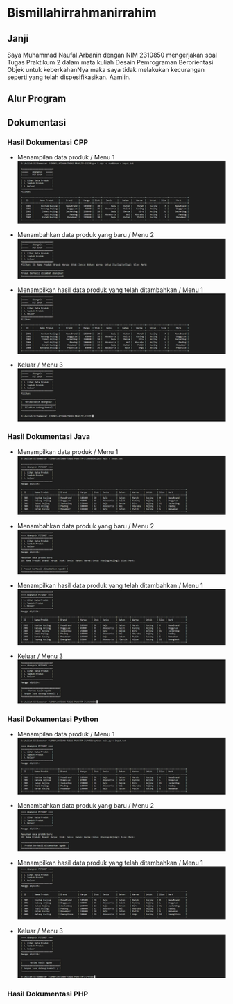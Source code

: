 # Bismillahirrahmanirrahim

## Janji
Saya Muhammad Naufal Arbanin dengan NIM 2310850 mengerjakan soal Tugas Praktikum 2 dalam mata kuliah Desain Pemrograman Berorientasi Objek untuk keberkahanNya maka saya tidak melakukan kecurangan seperti yang telah dispesifikasikan. Aamiin.

## Alur Program


## Dokumentasi
### Hasil Dokumentasi CPP
- Menampilan data produk / Menu 1
![SS-1](https://github.com/Abangnin/TP2DPBO2025C2/blob/main/CPP/Dokumentasi/cppnih-1.jpg)

- Menambahkan data produk yang baru / Menu 2
![SS-1](https://github.com/Abangnin/TP2DPBO2025C2/blob/main/CPP/Dokumentasi/cppnih-2.jpg)

- Menampilkan hasil data produk yang telah ditambahkan / Menu 1
![SS-1](https://github.com/Abangnin/TP2DPBO2025C2/blob/main/CPP/Dokumentasi/cppnih-3.jpg)

- Keluar / Menu 3
![SS-1](https://github.com/Abangnin/TP2DPBO2025C2/blob/main/CPP/Dokumentasi/cppnih-4.jpg)

### Hasil Dokumentasi Java
- Menampilkan data produk / Menu 1
![SS-1](https://github.com/Abangnin/TP2DPBO2025C2/blob/main/Java/Dokumentasi/javanih-1.jpg)

- Menambahkan data produk yang baru / Menu 2
![SS-1](https://github.com/Abangnin/TP2DPBO2025C2/blob/main/Java/Dokumentasi/javanih-2.jpg)

- Menampilkan hasil data produk yang telah ditambahkan / Menu 1
![SS-1](https://github.com/Abangnin/TP2DPBO2025C2/blob/main/Java/Dokumentasi/javanih-3.jpg)

- Keluar / Menu 3
![SS-1](https://github.com/Abangnin/TP2DPBO2025C2/blob/main/Java/Dokumentasi/javanih-4.jpg)

### Hasil Dokumentasi Python
- Menampilan data produk / Menu 1
![SS-1](https://github.com/Abangnin/TP2DPBO2025C2/blob/main/Python/Dokumentasi/piton-1.jpg)

- Menambahkan data produk yang baru / Menu 2
![SS-1](https://github.com/Abangnin/TP2DPBO2025C2/blob/main/Python/Dokumentasi/piton-2.jpg)

- Menampilkan hasil data produk yang telah ditambahkan / Menu 1
![SS-1](https://github.com/Abangnin/TP2DPBO2025C2/blob/main/Python/Dokumentasi/piton-3.jpg)

- Keluar / Menu 3
![SS-1](https://github.com/Abangnin/TP2DPBO2025C2/blob/main/Python/Dokumentasi/piton-4.jpg)

### Hasil Dokumentasi PHP
